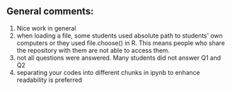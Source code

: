 ## General comments:

1. Nice work in general
2. when loading a file, some students used absolute path to students' own computers or they used file.choose() in R. This means people who share the repository with them are not able to access them. 
3. not all questions were answered. Many students did not answer Q1 and Q2
4. separating your codes into different chunks in ipynb to enhance readability is preferred 
